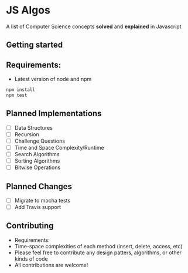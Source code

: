 JS Algos
============
A list of Computer Science concepts **solved** and **explained** in Javascript

## Getting started

## Requirements:
* Latest version of node and npm

```bash
npm install
npm test
```

## Planned Implementations
- [ ] Data Structures
- [ ] Recursion
- [ ] Challenge Questions
- [ ] Time and Space Complexity/Runtime
- [ ] Search Algorithms
- [ ] Sorting Algorithms
- [ ] Bitwise Operations

## Planned Changes
- [ ] Migrate to mocha tests
- [ ] Add Travis support

## Contributing

* Requirements:
 * Time-space complexities of each method (insert, delete, access, etc)
* Please feel free to contribute any design patters, algorithms, or other kinds of code
* All contributions are welcome!
